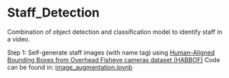 # Staff_Detection
Combination of object detection and classification model to identify staff in a video.

Step 1: Self-generate staff images (with name tag) using [Human-Aligned Bounding Boxes from Overhead Fisheye cameras dataset (HABBOF)](https://vip.bu.edu/projects/vsns/cossy/datasets/habbof/) Code can be found in: [image_augmentation.ipynb](https://github.com/GanYihWee/Staff_Detection/blob/main/image_augmentation.ipynb)




